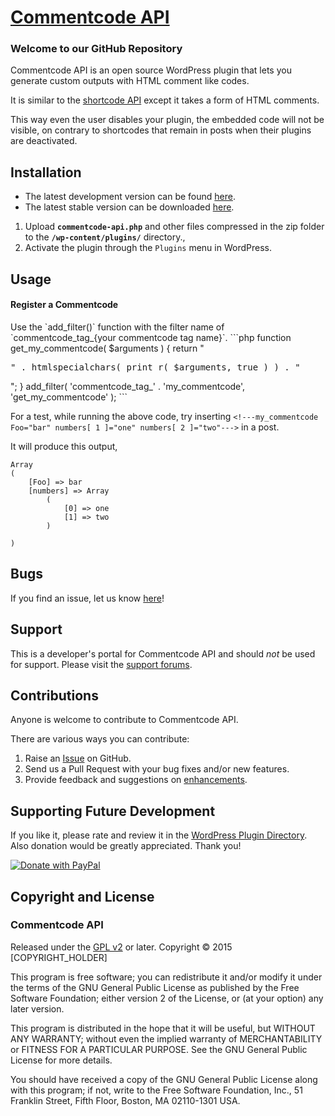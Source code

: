 # [Commentcode API](http://wordpress.org/plugins/commentcode-api/) #

### Welcome to our GitHub Repository

Commentcode API is an open source WordPress plugin that lets you generate custom outputs with HTML comment like codes.  

It is similar to the [shortcode API](https://codex.wordpress.org/Shortcode_API) except it takes a form of HTML comments.

This way even the user disables your plugin, the embedded code will not be visible, on contrary to shortcodes that remain in posts when their plugins are deactivated. 


## Installation ##

- The latest development version can be found [here](https://github.com/michaeluno/commentcode-api/branches). 
- The latest stable version can be downloaded [here](http://downloads.wordpress.org/plugin/commentcode-api.latest-stable.zip).

1. Upload **`commentcode-api.php`** and other files compressed in the zip folder to the **`/wp-content/plugins/`** directory.,
2. Activate the plugin through the `Plugins` menu in WordPress.

## Usage ##
<h4>Register a Commentcode</h4>
Use the `add_filter()` function with the filter name of `commentcode_tag_{your commentcode tag name}`.
```php
function get_my_commentcode( $arguments ) {
    return "<pre>" . htmlspecialchars( print_r( $arguments, true ) ) . "</pre>";
}
add_filter( 'commentcode_tag_' . 'my_commentcode', 'get_my_commentcode' );
```

For a test, while running the above code, try inserting `<!---my_commentcode Foo="bar" numbers[ 1 ]="one" numbers[ 2 ]="two"--->` in a post.

It will produce this output,
```
Array
(
    [Foo] => bar
    [numbers] => Array
        (
            [0] => one
            [1] => two
        )

)
```

## Bugs ##
If you find an issue, let us know [here](https://github.com/michaeluno/commentcode-api/issues)!

## Support ##
This is a developer's portal for Commentcode API and should _not_ be used for support. Please visit the [support forums](http://wordpress.org/support/plugin/commentcode-api).

## Contributions ##
Anyone is welcome to contribute to Commentcode API.

There are various ways you can contribute:

1. Raise an [Issue](https://github.com/michaeluno/commentcode-api/issues) on GitHub.
2. Send us a Pull Request with your bug fixes and/or new features.
3. Provide feedback and suggestions on [enhancements](https://github.com/michaeluno/commentcode-api/issues?direction=desc&labels=Enhancement&page=1&sort=created&state=open).

## Supporting Future Development ##

If you like it, please rate and review it in the [WordPress Plugin Directory](http://wordpress.org/support/view/plugin-reviews/commentcode-api?filter=5). Also donation would be greatly appreciated. Thank you!

[![Donate with PayPal](https://www.paypal.com/en_US/i/btn/x-click-but04.gif)](http://en.michaeluno.jp/donate) 

## Copyright and License ##

### Commentcode API ###
Released under the [GPL v2](./LICENSE.txt) or later.
Copyright © 2015 [COPYRIGHT_HOLDER]

This program is free software; you can redistribute it and/or modify
it under the terms of the GNU General Public License as published by
the Free Software Foundation; either version 2 of the License, or
(at your option) any later version.

This program is distributed in the hope that it will be useful,
but WITHOUT ANY WARRANTY; without even the implied warranty of
MERCHANTABILITY or FITNESS FOR A PARTICULAR PURPOSE.  See the
GNU General Public License for more details.

You should have received a copy of the GNU General Public License along
with this program; if not, write to the Free Software Foundation, Inc.,
51 Franklin Street, Fifth Floor, Boston, MA 02110-1301 USA.